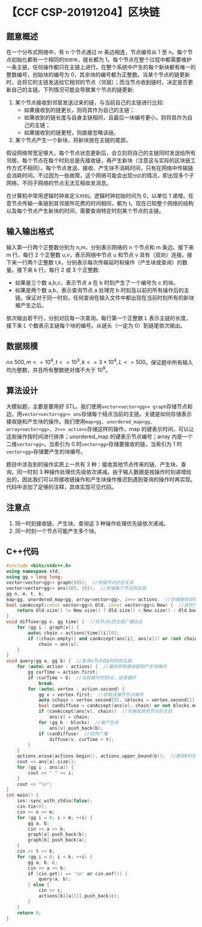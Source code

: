 # 【CCF CSP-20191204】区块链

## 题意概述

在一个分布式网络中，有 n 个节点通过 m 条边相连，节点编号从 1 至 n。每个节点初始化都有一个相同的`创世块`，链长都为 1。每个节点在整个过程中都需要维护一条主链，任何操作都只在主链上进行。在整个系统中产生的每个新块都有唯一的整数编号，创始块的编号为 0，其余块的编号都为正整数。当某个节点的链更新时，会将它的主链发送给它相邻的节点（邻居）；而当节点收到链时，决定是否更新自己的主链。下列情况可能会导致某个节点的链更新:

1. 某个节点接收到邻居发送过来的链，与当前自己的主链进行比较:
   - 如果接收到的链更长，则将其作为自己的主链；
   - 如果收到的链长度与自身主链相同，且最后一块编号更小，则将其作为自己的主链；
   - 如果接收到的链更短，则直接忽略该链。
2. 某个节点产生一个新块，将新块放在主链的尾部。

假设网络带宽足够大，每个节点状态更新后，会立刻将自己的主链同时发送给所有邻居。每个节点在每个时刻总是先接收链，再产生新块（注意这与实际的区块链工作方式不相同）。每个节点发送、接收、产生块不消耗时间，只有在网络中传输链会消耗时间。不过因为一些故障，这个网络可能会出现`分区`的情况，即出现多个子网络，不同子网络的节点无法互相收发消息。

在计算机中常用逻辑时钟来定义`时刻`。逻辑时钟初始时间为 0，以单位 1 递增。任意节点传输一条链到其邻居所花费的时间相同，都为 t。现在已知整个网络的结构以及每个节点产生新块的时间，需要查询特定时刻某个节点的主链。

## 输入输出格式

输入第一行两个正整数分别为 n,m，分别表示网络的 n 个节点和 m 条边。接下来 m 行，每行 2 个正整数 u,v，表示网络中节点 u 和节点 v 具有（双向）连接。接下来一行两个正整数 t,k，分别表示每次传输延时和操作（产生块或查询）的数量。接下来 k 行，每行 2 或 3 个正整数:

- 如果是三个数 a,b,c，表示节点 a 在 b 时刻产生了一个编号为 c 的块。
- 如果是两个数 a,b，表示查询节点 a 处理完 b 时刻及以前的所有操作后的主链。保证对于同一时刻，任何查询在输入文件中都出现在当前时刻所有的新块被产生之后。

依次输出若干行，分别对应每一次查询。每行第一个正整数 L 表示主链的长度，接下来 L 个数表示主链每个块的编号。从链头（一定为 0）到链尾依次输出。

## 数据规模

$n\le\ 500, m<=10^4,t<=10^3,k<=3\times 10^4,L<=500$。保证题中所有输入均为整数，并且所有整数绝对值不大于 $10^9$。

## 算法设计

大模拟题，主要是要用好 STL。我们使用`vector<vector<gg>> graph`存储节点和边，用`vector<vector<gg>> ans`存储每个结点当前的主链。关键是如何存储表示接收链和产生块的操作。我们使用`map<gg, unordered_map<gg, array<vector<gg>, 2>>> actions`存储这样的操作，map 的键表示时间，可以让这些操作按时间进行排序；unordered_map 的键表示节点编号；array 内是一个二维`vector<gg>`，当索引为 0 时`vector<gg>`存储要接收的链，当索引为 1 时`vector<gg>`存储要产生的块编号。

题目中涉及到的操作实质上一共有 3 种：接收其他节点传来的链、产生块、查询，同一时刻 3 种操作处理优先级依次递减。由于输入数据是按操作时刻递增给出的，因此我们可以将接收链操作和产生块操作推迟到遇到查询的操作时再实现。代码中添加了足够的注释，具体实现可见代码。

## 注意点

1. 同一时刻接收链、产生块、查询这 3 种操作处理优先级依次递减。
2. 同一时刻一个节点可能产生多个块。

## C++代码

```cpp
#include <bits/stdc++.h>
using namespace std;
using gg = long long;
vector<vector<gg>> graph(505);  //存储节点的边关系
vector<vector<gg>> ans(505, {0});  //存储每个节点的主链
gg n, m, t, k;
map<gg, unordered_map<gg, array<vector<gg>, 2>>> actions;  //存储接收链和产生块操作
bool canAccept(const vector<gg>& Old, const vector<gg>& New) {  //其他节点传递过来的新链New能否被接受
    return Old.size() != New.size() ? Old.size() < New.size() : Old.back() > New.back();
}
void diffuse(gg v, gg time) {  //将节点v的主链广播出去
    for (gg i : graph[v]) {
        auto& chain = actions[time][i][0];
        if ((chain.empty() and canAccept(ans[i], ans[v])) or (not chain.empty() and canAccept(chain, ans[v])))
            chain = ans[v];
    }
}
void query(gg a, gg b) {  //查询a节点在b时刻的主链
    for (auto& action : actions) {  //遍历所有接收链和产生块操作
        gg curTime = action.first;
        if (curTime > b)  //当前操作时刻>b，结束循环
            break;
        for (auto& vertex : action.second) {
            gg v = vertex.first;  //获取该操作节点编号
            auto &chain = vertex.second[0], &blocks = vertex.second[1];  //要接收的链、要产生的块
            bool canDiffuse = canAccept(ans[v], chain) or not blocks.empty();  //节点v是否要向外广播主链
            if (canAccept(ans[v], chain))  //先接收其他节点的主链
                ans[v] = chain;
            for (gg b : blocks)  //再产生块
                ans[v].push_back(b);
            if (canDiffuse)  //向外广播
                diffuse(v, curTime + t);
        }
    }
    actions.erase(actions.begin(), actions.upper_bound(b));  //删除b时刻及其以前的所有操作，避免重复处理
    cout << ans[a].size();
    for (gg i : ans[a]) {
        cout << " " << i;
    }
    cout << "\n";
}
int main() {
    ios::sync_with_stdio(false);
    cin.tie(0);
    cin >> n >> m;
    for (gg i = 0; i < m; ++i) {
        gg a, b;
        cin >> a >> b;
        graph[a].push_back(b);
        graph[b].push_back(a);
    }
    cin >> t >> k;
    for (gg i = 0; i < k; ++i) {
        gg a, b, c;
        cin >> a >> b;
        if (cin.get() == '\n' or cin.eof()) {
            query(a, b);
        } else {
            cin >> c;
            actions[b][a][1].push_back(c);
        }
    }
    return 0;
}
```
